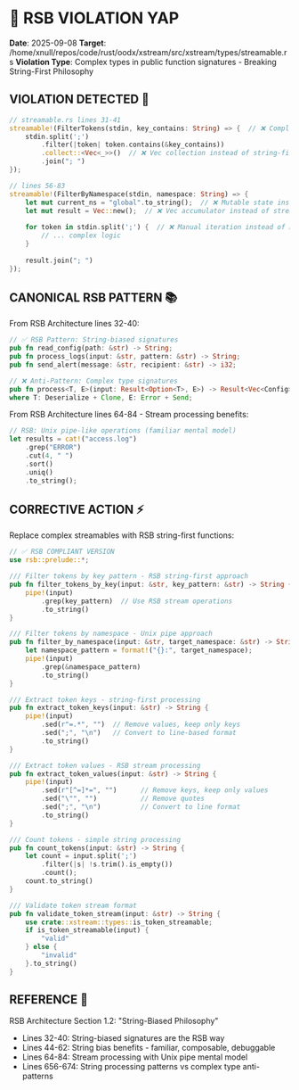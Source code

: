 # 🦊 RSB VIOLATION YAP
**Date**: 2025-09-08
**Target**: /home/xnull/repos/code/rust/oodx/xstream/src/xstream/types/streamable.rs
**Violation Type**: Complex types in public function signatures - Breaking String-First Philosophy

## VIOLATION DETECTED 🚨
```rust
// streamable.rs lines 31-41
streamable!(FilterTokens(stdin, key_contains: String) => {  // ❌ Complex streamable signature
    stdin.split(';')
        .filter(|token| token.contains(&key_contains))
        .collect::<Vec<_>>()  // ❌ Vec collection instead of string-first
        .join("; ")
});

// lines 56-83
streamable!(FilterByNamespace(stdin, namespace: String) => {
    let mut current_ns = "global".to_string();  // ❌ Mutable state instead of string flow
    let mut result = Vec::new();  // ❌ Vec accumulator instead of stream processing
    
    for token in stdin.split(';') {  // ❌ Manual iteration instead of RSB stream ops
        // ... complex logic
    }
    
    result.join("; ")
});
```

## CANONICAL RSB PATTERN 📚
From RSB Architecture lines 32-40:
```rust
// ✅ RSB Pattern: String-biased signatures
pub fn read_config(path: &str) -> String;
pub fn process_logs(input: &str, pattern: &str) -> String;
pub fn send_alert(message: &str, recipient: &str) -> i32;

// ❌ Anti-Pattern: Complex type signatures
pub fn process<T, E>(input: Result<Option<T>, E>) -> Result<Vec<Config>, ProcessError>
where T: Deserialize + Clone, E: Error + Send;
```

From RSB Architecture lines 64-84 - Stream processing benefits:
```rust
// RSB: Unix pipe-like operations (familiar mental model)
let results = cat!("access.log")
    .grep("ERROR")
    .cut(4, " ")
    .sort()
    .uniq()
    .to_string();
```

## CORRECTIVE ACTION ⚡
Replace complex streamables with RSB string-first functions:

```rust
// ✅ RSB COMPLIANT VERSION
use rsb::prelude::*;

/// Filter tokens by key pattern - RSB string-first approach
pub fn filter_tokens_by_key(input: &str, key_pattern: &str) -> String {
    pipe!(input)
        .grep(key_pattern)  // Use RSB stream operations
        .to_string()
}

/// Filter tokens by namespace - Unix pipe approach
pub fn filter_by_namespace(input: &str, target_namespace: &str) -> String {
    let namespace_pattern = format!("{}:", target_namespace);
    pipe!(input)
        .grep(&namespace_pattern)
        .to_string()
}

/// Extract token keys - string-first processing
pub fn extract_token_keys(input: &str) -> String {
    pipe!(input)
        .sed(r"=.*", "")  // Remove values, keep only keys
        .sed(";", "\n")   // Convert to line-based format
        .to_string()
}

/// Extract token values - RSB stream processing
pub fn extract_token_values(input: &str) -> String {
    pipe!(input)
        .sed(r"[^=]*=", "")      // Remove keys, keep only values
        .sed("\"", "")           // Remove quotes
        .sed(";", "\n")          // Convert to line format
        .to_string()
}

/// Count tokens - simple string processing
pub fn count_tokens(input: &str) -> String {
    let count = input.split(';')
        .filter(|s| !s.trim().is_empty())
        .count();
    count.to_string()
}

/// Validate token stream format
pub fn validate_token_stream(input: &str) -> String {
    use crate::xstream::types::is_token_streamable;
    if is_token_streamable(input) {
        "valid"
    } else {
        "invalid"
    }.to_string()
}
```

## REFERENCE 📖
RSB Architecture Section 1.2: "String-Biased Philosophy"
- Lines 32-40: String-biased signatures are the RSB way
- Lines 44-62: String bias benefits - familiar, composable, debuggable
- Lines 64-84: Stream processing with Unix pipe mental model
- Lines 656-674: String processing patterns vs complex type anti-patterns